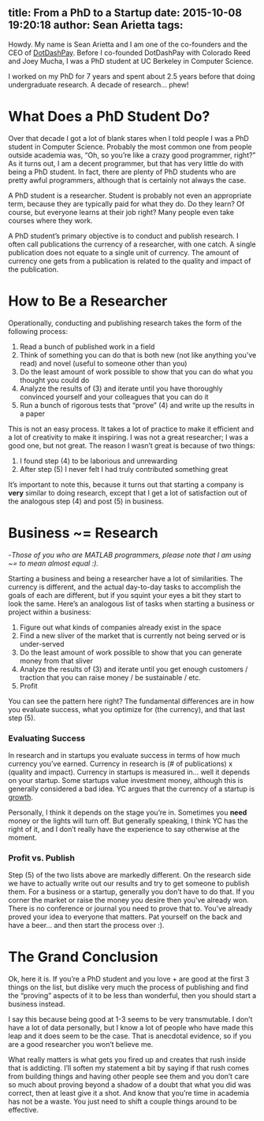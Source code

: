 title: From a PhD to a Startup
date: 2015-10-08 19:20:18
author: Sean Arietta
tags:
---

Howdy. My name is Sean Arietta and I am one of the co-founders and the CEO of [DotDashPay](http://dotdashpay.com). Before I co-founded DotDashPay with Colorado Reed and Joey Mucha, I was a PhD student at UC Berkeley in Computer Science. 

I worked on my PhD for 7 years and spent about 2.5 years before that doing undergraduate research. A decade of research… phew!

# What Does a PhD Student Do?

Over that decade I got a lot of blank stares when I told people I was a PhD student in Computer Science. Probably the most common one from people outside academia was, “Oh, so you’re like a crazy good programmer, right?” As it turns out, I am a decent programmer, but that has very little do with being a PhD student. In fact, there are plenty of PhD students who are pretty awful programmers, although that is certainly not always the case.

A PhD student is a researcher. Student is probably not even an appropriate term, because they are typically paid for what they do. Do they learn? Of course, but everyone learns at their job right? Many people even take courses where they work. 

A PhD student’s primary objective is to conduct and publish research. I often call publications the currency of a researcher, with one catch. A single publication does not equate to a single unit of currency. The amount of currency one gets from a publication is related to the quality and impact of the publication.

# How to Be a Researcher

Operationally, conducting and publishing research takes the form of the following process:

1. Read a bunch of published work in a field
2. Think of something you can do that is both new (not like anything you’ve read) and novel (useful to someone other than you)
3. Do the least amount of work possible to show that you can do what you thought you could do
4. Analyze the results of (3) and iterate until you have thoroughly convinced yourself and your colleagues that you can do it
5. Run a bunch of rigorous tests that “prove” (4) and write up the results in a paper

This is not an easy process. It takes a lot of practice to make it efficient and a lot of creativity to make it inspiring. I was not a great researcher; I was a good one, but not great. The reason I wasn’t great is because of two things:

1. I found step (4) to be laborious and unrewarding
2. After step (5) I never felt I had truly contributed something great

It’s important to note this, because it turns out that starting a company is **very** similar to doing research, except that I get a lot of satisfaction out of the analogous step (4) and post (5) in business. 

# Business ~= Research

-*Those of you who are MATLAB programmers, please note that I am using ~= to mean almost equal :).*

Starting a business and being a researcher have a lot of similarities. The currency is different, and the actual day-to-day tasks to accomplish the goals of each are different, but if you squint your eyes a bit they start to look the same. Here’s an analogous list of tasks when starting a business or project within a business:

1. Figure out what kinds of companies already exist in the space
2. Find a new sliver of the market that is currently not being served or is under-served
3. Do the least amount of work possible to show that you can generate money from that sliver
4. Analyze the results of (3) and iterate until you get enough customers / traction that you can raise money / be sustainable / etc.
5. Profit

You can see the pattern here right? The fundamental differences are in how you evaluate success, what you optimize for (the currency), and that last step (5). 

### Evaluating Success

In research and in startups you evaluate success in terms of how much currency you’ve earned. Currency in research is (# of publications) x (quality and impact). Currency in startups is measured in… well it depends on your startup. Some startups value investment money, although this is generally considered a bad idea. YC argues that the currency of a startup is [growth](http://www.paulgraham.com/growth.html). 

Personally, I think it depends on the stage you’re in. Sometimes you **need** money or the lights will turn off. But generally speaking, I think YC has the right of it, and I don’t really have the experience to say otherwise at the moment.

### Profit vs. Publish

Step (5) of the two lists above are markedly different. On the research side we have to actually write out our results and try to get someone to publish them. For a business or a startup, generally you don’t have to do that. If you corner the market or raise the money you desire then you’ve already won. There is no conference or journal you need to prove that to. You’ve already proved your idea to everyone that matters. Pat yourself on the back and have a beer… and then start the process over :).

# The Grand Conclusion

Ok, here it is. If you’re a PhD student and you love + are good at the first 3 things on the list, but dislike very much the process of publishing and find the “proving” aspects of it to be less than wonderful, then you should start a business instead. 

I say this because being good at 1-3 seems to be very transmutable. I don’t have a lot of data personally, but I know a lot of people who have made this leap and it does seem to be the case. That is anecdotal evidence, so if you are a good researcher you won’t believe me. 

What really matters is what gets you fired up and creates that rush inside that is addicting. I’ll soften my statement a bit by saying if that rush comes from building things and having other people see them and you don’t care so much about proving beyond a shadow of a doubt that what you did was correct, then at least give it a shot. And know that you’re time in academia has not be a waste. You just need to shift a couple things around to be effective.
